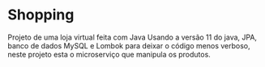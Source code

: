 # Shopping
Projeto de uma loja virtual feita com Java
Usando a versão 11 do java, JPA,  banco de dados MySQL e Lombok para deixar o código menos verboso,
neste projeto esta o microserviço que manipula os produtos.

